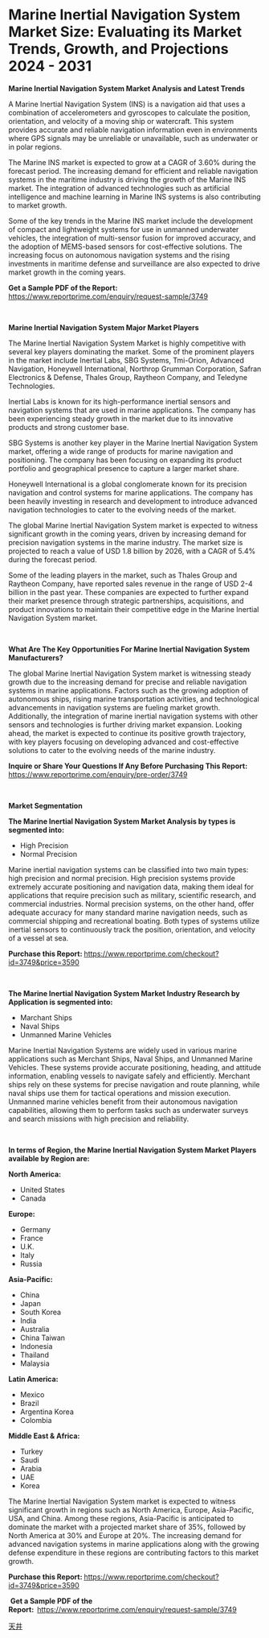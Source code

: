 <p><h1>Marine Inertial Navigation System Market Size: Evaluating its Market Trends, Growth, and Projections 2024 - 2031</h1></p><p><strong>Marine Inertial Navigation System Market Analysis and Latest Trends</strong></p>
<p><p>A Marine Inertial Navigation System (INS) is a navigation aid that uses a combination of accelerometers and gyroscopes to calculate the position, orientation, and velocity of a moving ship or watercraft. This system provides accurate and reliable navigation information even in environments where GPS signals may be unreliable or unavailable, such as underwater or in polar regions.</p><p>The Marine INS market is expected to grow at a CAGR of 3.60% during the forecast period. The increasing demand for efficient and reliable navigation systems in the maritime industry is driving the growth of the Marine INS market. The integration of advanced technologies such as artificial intelligence and machine learning in Marine INS systems is also contributing to market growth.</p><p>Some of the key trends in the Marine INS market include the development of compact and lightweight systems for use in unmanned underwater vehicles, the integration of multi-sensor fusion for improved accuracy, and the adoption of MEMS-based sensors for cost-effective solutions. The increasing focus on autonomous navigation systems and the rising investments in maritime defense and surveillance are also expected to drive market growth in the coming years.</p></p>
<p><strong>Get a Sample PDF of the Report:&nbsp;</strong> <a href="https://www.reportprime.com/enquiry/request-sample/3749">https://www.reportprime.com/enquiry/request-sample/3749</a></p>
<p>&nbsp;</p>
<p><strong>Marine Inertial Navigation System Major Market Players</strong></p>
<p><p>The Marine Inertial Navigation System Market is highly competitive with several key players dominating the market. Some of the prominent players in the market include Inertial Labs, SBG Systems, Tmi-Orion, Advanced Navigation, Honeywell International, Northrop Grumman Corporation, Safran Electronics & Defense, Thales Group, Raytheon Company, and Teledyne Technologies.</p><p>Inertial Labs is known for its high-performance inertial sensors and navigation systems that are used in marine applications. The company has been experiencing steady growth in the market due to its innovative products and strong customer base.</p><p>SBG Systems is another key player in the Marine Inertial Navigation System market, offering a wide range of products for marine navigation and positioning. The company has been focusing on expanding its product portfolio and geographical presence to capture a larger market share.</p><p>Honeywell International is a global conglomerate known for its precision navigation and control systems for marine applications. The company has been heavily investing in research and development to introduce advanced navigation technologies to cater to the evolving needs of the market.</p><p>The global Marine Inertial Navigation System market is expected to witness significant growth in the coming years, driven by increasing demand for precision navigation systems in the marine industry. The market size is projected to reach a value of USD 1.8 billion by 2026, with a CAGR of 5.4% during the forecast period.</p><p>Some of the leading players in the market, such as Thales Group and Raytheon Company, have reported sales revenue in the range of USD 2-4 billion in the past year. These companies are expected to further expand their market presence through strategic partnerships, acquisitions, and product innovations to maintain their competitive edge in the Marine Inertial Navigation System market.</p></p>
<p>&nbsp;</p>
<p><strong>What Are The Key Opportunities For Marine Inertial Navigation System Manufacturers?</strong></p>
<p><p>The global Marine Inertial Navigation System market is witnessing steady growth due to the increasing demand for precise and reliable navigation systems in marine applications. Factors such as the growing adoption of autonomous ships, rising marine transportation activities, and technological advancements in navigation systems are fueling market growth. Additionally, the integration of marine inertial navigation systems with other sensors and technologies is further driving market expansion. Looking ahead, the market is expected to continue its positive growth trajectory, with key players focusing on developing advanced and cost-effective solutions to cater to the evolving needs of the marine industry.</p></p>
<p><strong>Inquire or Share Your Questions If Any Before Purchasing This Report:</strong> <a href="https://www.reportprime.com/enquiry/pre-order/3749">https://www.reportprime.com/enquiry/pre-order/3749</a></p>
<p>&nbsp;</p>
<p><strong>Market Segmentation</strong></p>
<p><strong>The Marine Inertial Navigation System Market Analysis by types is segmented into:</strong></p>
<p><ul><li>High Precision</li><li>Normal Precision</li></ul></p>
<p><p>Marine inertial navigation systems can be classified into two main types: high precision and normal precision. High precision systems provide extremely accurate positioning and navigation data, making them ideal for applications that require precision such as military, scientific research, and commercial industries. Normal precision systems, on the other hand, offer adequate accuracy for many standard marine navigation needs, such as commercial shipping and recreational boating. Both types of systems utilize inertial sensors to continuously track the position, orientation, and velocity of a vessel at sea.</p></p>
<p><strong>Purchase this Report:&nbsp;</strong><a href="https://www.reportprime.com/checkout?id=3749&price=3590">https://www.reportprime.com/checkout?id=3749&price=3590</a></p>
<p>&nbsp;</p>
<p><strong>The Marine Inertial Navigation System Market Industry Research by Application is segmented into:</strong></p>
<p><ul><li>Marchant Ships</li><li>Naval Ships</li><li>Unmanned Marine Vehicles</li></ul></p>
<p><p>Marine Inertial Navigation Systems are widely used in various marine applications such as Merchant Ships, Naval Ships, and Unmanned Marine Vehicles. These systems provide accurate positioning, heading, and attitude information, enabling vessels to navigate safely and efficiently. Merchant ships rely on these systems for precise navigation and route planning, while naval ships use them for tactical operations and mission execution. Unmanned marine vehicles benefit from their autonomous navigation capabilities, allowing them to perform tasks such as underwater surveys and search missions with high precision and reliability.</p></p>
<p>&nbsp;</p>
<p><strong>In terms of Region, the Marine Inertial Navigation System Market Players available by Region are:</strong></p>
<p>
    <p> <strong> North America: </strong>
        <ul>
            <li>United States</li>
            <li>Canada</li>
        </ul>
        </p> 
    <p> <strong> Europe: </strong>
        <ul>
            <li>Germany</li>
            <li>France</li>
            <li>U.K.</li>
            <li>Italy</li>
            <li>Russia</li>
        </ul>
        </p> 
    <p> <strong> Asia-Pacific: </strong>
        <ul>
            <li>China</li>
            <li>Japan</li>
            <li>South Korea</li>
            <li>India</li>
            <li>Australia</li>
            <li>China Taiwan</li>
            <li>Indonesia</li>
            <li>Thailand</li>
            <li>Malaysia</li>
        </ul>
        </p> 
    <p> <strong> Latin America: </strong>
        <ul>
            <li>Mexico</li>
            <li>Brazil</li>
            <li>Argentina Korea</li>
            <li>Colombia</li>
        </ul>
        </p> 
    <p> <strong> Middle East & Africa: </strong>
        <ul>
            <li>Turkey</li>
            <li>Saudi</li>
            <li>Arabia</li>
            <li>UAE</li>
            <li>Korea</li>
        </ul>
    </p>
    </p>
<p><p>The Marine Inertial Navigation System market is expected to witness significant growth in regions such as North America, Europe, Asia-Pacific, USA, and China. Among these regions, Asia-Pacific is anticipated to dominate the market with a projected market share of 35%, followed by North America at 30% and Europe at 20%. The increasing demand for advanced navigation systems in marine applications along with the growing defense expenditure in these regions are contributing factors to this market growth.</p></p>
<p><strong>Purchase this Report: </strong><a href="https://www.reportprime.com/checkout?id=3749&price=3590">https://www.reportprime.com/checkout?id=3749&price=3590</a></p>
<p>&nbsp;<strong>Get a Sample PDF of the Report:&nbsp;&nbsp;</strong><a href="https://www.reportprime.com/enquiry/request-sample/3749">https://www.reportprime.com/enquiry/request-sample/3749</a></p>
<p><strong></strong></p>
<p><p><a href="https://github.com/EstaSprer20231/Market-Research-Report-List-1/blob/main/410969314645.md">天井</a></p></p>